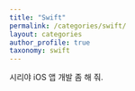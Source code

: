 ```yaml
---
title: "Swift"
permalink: /categories/swift/
layout: categories
author_profile: true
taxonomy: swift
---
```


시리야 iOS 앱 개발 좀 해 줘.
